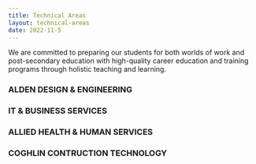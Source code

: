 ```yaml
---
title: Technical Areas
layout: technical-areas
date: 2022-11-5
---
```


We are committed to preparing our students for both worlds of work and post-secondary education with high-quality career education and training programs through holistic teaching and learning.


### ALDEN DESIGN & ENGINEERING
### IT & BUSINESS SERVICES
### ALLIED HEALTH & HUMAN SERVICES
### COGHLIN CONTRUCTION TECHNOLOGY